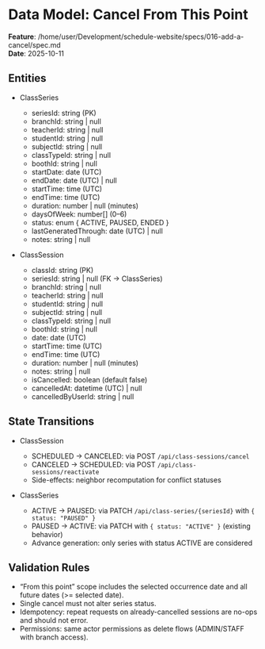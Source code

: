 # Data Model: Cancel From This Point

**Feature**: /home/user/Development/schedule-website/specs/016-add-a-cancel/spec.md  
**Date**: 2025-10-11

## Entities

- ClassSeries
  - seriesId: string (PK)
  - branchId: string | null
  - teacherId: string | null
  - studentId: string | null
  - subjectId: string | null
  - classTypeId: string | null
  - boothId: string | null
  - startDate: date (UTC)
  - endDate: date (UTC) | null
  - startTime: time (UTC)
  - endTime: time (UTC)
  - duration: number | null (minutes)
  - daysOfWeek: number[] (0–6)
  - status: enum { ACTIVE, PAUSED, ENDED }
  - lastGeneratedThrough: date (UTC) | null
  - notes: string | null

- ClassSession
  - classId: string (PK)
  - seriesId: string | null (FK → ClassSeries)
  - branchId: string | null
  - teacherId: string | null
  - studentId: string | null
  - subjectId: string | null
  - classTypeId: string | null
  - boothId: string | null
  - date: date (UTC)
  - startTime: time (UTC)
  - endTime: time (UTC)
  - duration: number | null (minutes)
  - notes: string | null
  - isCancelled: boolean (default false)
  - cancelledAt: datetime (UTC) | null
  - cancelledByUserId: string | null

## State Transitions

- ClassSession
  - SCHEDULED → CANCELED: via POST `/api/class-sessions/cancel`
  - CANCELED → SCHEDULED: via POST `/api/class-sessions/reactivate`
  - Side-effects: neighbor recomputation for conflict statuses

- ClassSeries
  - ACTIVE → PAUSED: via PATCH `/api/class-series/{seriesId}` with `{ status: "PAUSED" }`
  - PAUSED → ACTIVE: via PATCH with `{ status: "ACTIVE" }` (existing behavior)
  - Advance generation: only series with status ACTIVE are considered

## Validation Rules

- “From this point” scope includes the selected occurrence date and all future dates (>= selected date).
- Single cancel must not alter series status.
- Idempotency: repeat requests on already-cancelled sessions are no-ops and should not error.
- Permissions: same actor permissions as delete flows (ADMIN/STAFF with branch access).

